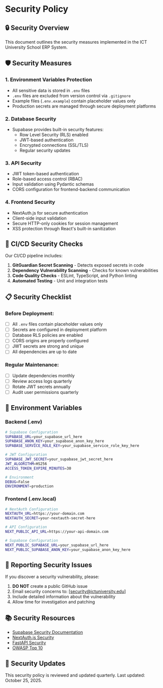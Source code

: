 # Security Policy

## 🔒 Security Overview

This document outlines the security measures implemented in the ICT University School ERP System.

## 🛡️ Security Measures

### 1. **Environment Variables Protection**
- All sensitive data is stored in `.env` files
- `.env` files are excluded from version control via `.gitignore`
- Example files (`.env.example`) contain placeholder values only
- Production secrets are managed through secure deployment platforms

### 2. **Database Security**
- Supabase provides built-in security features:
  - Row Level Security (RLS) enabled
  - JWT-based authentication
  - Encrypted connections (SSL/TLS)
  - Regular security updates

### 3. **API Security**
- JWT token-based authentication
- Role-based access control (RBAC)
- Input validation using Pydantic schemas
- CORS configuration for frontend-backend communication

### 4. **Frontend Security**
- NextAuth.js for secure authentication
- Client-side input validation
- Secure HTTP-only cookies for session management
- XSS protection through React's built-in sanitization

## 🚨 CI/CD Security Checks

Our CI/CD pipeline includes:

1. **GitGuardian Secret Scanning** - Detects exposed secrets in code
2. **Dependency Vulnerability Scanning** - Checks for known vulnerabilities
3. **Code Quality Checks** - ESLint, TypeScript, and Python linting
4. **Automated Testing** - Unit and integration tests

## 📋 Security Checklist

### Before Deployment:
- [ ] All `.env` files contain placeholder values only
- [ ] Secrets are configured in deployment platform
- [ ] Database RLS policies are enabled
- [ ] CORS origins are properly configured
- [ ] JWT secrets are strong and unique
- [ ] All dependencies are up to date

### Regular Maintenance:
- [ ] Update dependencies monthly
- [ ] Review access logs quarterly
- [ ] Rotate JWT secrets annually
- [ ] Audit user permissions quarterly

## 🔑 Environment Variables

### Backend (.env)
```bash
# Supabase Configuration
SUPABASE_URL=your_supabase_url_here
SUPABASE_ANON_KEY=your_supabase_anon_key_here
SUPABASE_SERVICE_ROLE_KEY=your_supabase_service_role_key_here

# JWT Configuration
SUPABASE_JWT_SECRET=your_supabase_jwt_secret_here
JWT_ALGORITHM=HS256
ACCESS_TOKEN_EXPIRE_MINUTES=30

# Environment
DEBUG=False
ENVIRONMENT=production
```

### Frontend (.env.local)
```bash
# NextAuth Configuration
NEXTAUTH_URL=https://your-domain.com
NEXTAUTH_SECRET=your-nextauth-secret-here

# API Configuration
NEXT_PUBLIC_API_URL=https://your-api-domain.com

# Supabase Configuration
NEXT_PUBLIC_SUPABASE_URL=your_supabase_url_here
NEXT_PUBLIC_SUPABASE_ANON_KEY=your_supabase_anon_key_here
```

## 🚨 Reporting Security Issues

If you discover a security vulnerability, please:

1. **DO NOT** create a public GitHub issue
2. Email security concerns to: [security@ictuniversity.edu]
3. Include detailed information about the vulnerability
4. Allow time for investigation and patching

## 📚 Security Resources

- [Supabase Security Documentation](https://supabase.com/docs/guides/auth/security)
- [NextAuth.js Security](https://next-auth.js.org/configuration/options#security)
- [FastAPI Security](https://fastapi.tiangolo.com/tutorial/security/)
- [OWASP Top 10](https://owasp.org/www-project-top-ten/)

## 🔄 Security Updates

This security policy is reviewed and updated quarterly. Last updated: October 25, 2025.